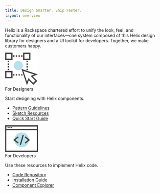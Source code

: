 ```yaml
---
title: Design Smarter. Ship Faster.
layout: overview
---
```


Helix is a Rackspace chartered effort to unify the look, feel, and
functionality of our interfaces&mdash;one system composed of this Helix design
library for designers and a UI toolkit for developers. Together, we make
customers happy.

<div class="card-container">
  <div class="card" id="left">
    <div class="icon"><img src="assets/images/For_Designers_Icon.svg" alt="designer UX icon"/></div>
    <span class="card-heading">For Designers</span>
    <p>Start designing with Helix components.</p>
    <div class="card-bottom">
      <ul>
        <li><a href="{{site.url}}/status.html">Pattern Guidelines</a></li>
        <li><a href="{{site.cdn_url}}/sketch/helix_stickersheet_v0.1.sketch">Sketch Resources <hx-icon type="download"></hx-icon></a></li>
        <li><a href="{{site.url}}/getting-started/design.html">Quick Start Guide</a></li>
      </ul>
    </div>
  </div>
  <div class="card" id="right">
    <div class="icon"><img src="assets/images/For_Developers_Icon.svg" alt="developer code icon"/></div>
    <span class="card-heading">For Developers</span>
    <p>Use these resources to implement Helix code.</p>
    <div class="card-bottom">
      <ul>
        <li><a href="https://github.com/rackerlabs/helix-ui/">Code Repository <hx-icon type="external-link"></hx-icon></a></li>
        <li><a href="https://rackerlabs.github.io/helix-ui/guides/install/" target="_blank">Installation Guide <hx-icon type="external-link"></hx-icon></a></li>
        <li><a href="https://rackerlabs.github.io/helix-ui/" target="_blank">Component Explorer <hx-icon type="external-link"></hx-icon></a></li>
      </ul>
    </div>
  </div>
</div>
